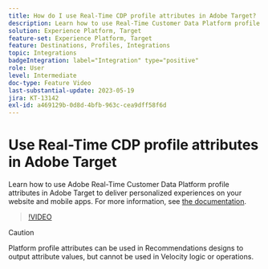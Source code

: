```yaml
---
title: How do I use Real-Time CDP profile attributes in Adobe Target?
description: Learn how to use Real-Time Customer Data Platform profile attributes in Adobe Target to deliver personalized experiences on your website and mobile apps.
solution: Experience Platform, Target
feature-set: Experience Platform, Target
feature: Destinations, Profiles, Integrations
topic: Integrations
badgeIntegration: label="Integration" type="positive"
role: User
level: Intermediate
doc-type: Feature Video
last-substantial-update: 2023-05-19
jira: KT-13142
exl-id: a469129b-0d8d-4bfb-963c-cea9dff58f6d
---
```

# Use Real-Time CDP profile attributes in Adobe Target

Learn how to use Adobe Real-Time Customer Data Platform profile attributes in Adobe Target to deliver personalized experiences on your website and mobile apps. For more information, see [the documentation](https://experienceleague.adobe.com/docs/target/using/integrate/integrating-with-rtcdp.html). 

>[!VIDEO](https://video.tv.adobe.com/v/3419318/?learn=on&enablevpops)

>[!CAUTION]
>
>Platform profile attributes can be used in Recommendations designs to output attribute values, but cannot be used in Velocity logic or operations.
